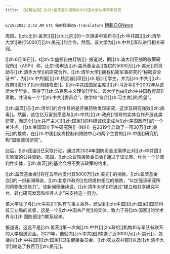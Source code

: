 ```yaml
---
title: 【秘翻在线】比尔•盖茨宣布资助的中共国大学从事军事研究
---
```

`6/19/2023 2:42 AM UTC 秘密翻譯組G-Translators` [轉載自GNews](https://gnews.org/articles/1393300)

周四，[[zh:比尔·盖茨]]在[[zh:北京]]的一次演讲中宣布与[[zh:中共国]][[zh:清华大学]]进行5000万[[zh:美元]]的合作，然而，该大学为[[zh:中共]]军队进行相关研究。

[[zh:6月16日]]，《[[zh:华盛顿自由灯塔]]》报道说，据[[zh:澳大利亚战略政策研究所]]（ASPI）称，比尔·梅琳达[[zh:盖茨基金会]]提供的5000万[[zh:美元]]将资助与[[zh:清华大学]]的研究合作，[[zh:清华大学]]拥有机密军事研究的“秘密安全证书”，为[[zh:中共国]][[zh:核武器]]项目[[zh:培训]]学生，并为[[zh:中共]][[zh:政府]]进行了[[zh:网络攻击]]。[[zh:中共国国家主席]][[zh:习近平]]于2002年从这所大学毕业，获得了[[zh:马克思主义理论]]学位。该大学也由[[zh:中共国教育部]]资助，并设有一个“[[zh:中共]]委员会”，使学校“符合[[zh:习主席]]的希望”。

[[zh:盖茨]]与[[zh:清华]]的合作目的是开展药物发现研究，这涉及研究强效[[zh:病毒]]。然而，这位亿万富翁愿意与[[zh:中共]][[zh:政府]]领导的实体合作开展此类研究，而这个[[zh:共产主义]][[zh:国家]]的科研诚信正成为[[zh:美国政府]]的一个关注点。[[zh:美国国立卫生研究院]]（NIH）在2019年启动了一项30万[[zh:美元]]的拨款，在[[zh:中国]]疾病控制和预防中心和两个主要的[[zh:中国]]研究机构“加强诚信研究”。

此后，[[zh:国会]]已采取行动，通过其2024年国防资金法案停止对[[zh:中共国]]实验室的公共资助。周四，[[zh:众议院拨款委员会]]通过了该法案。作为一个非营利性实体，[[zh:盖茨]]的基金会将不受该政策的约束。

[[zh:盖茨基金会]]将在五年内支付其5000万[[zh:美元]]的捐款。[[zh:盖茨基金会]]的一份新闻稿说，[[zh:北京市政府]]也将提供相应的捐款，“以加强该研究所的药物发现能力”。该新闻稿继续说，[[zh:清华大学]]将通过“建立和共享研究平台、转化研究发现和培养人才”来支持这一努力。

该大学除了与[[zh:中共]]军队有军事关系外，还受到[[zh:中国]][[zh:国家]]国防科技工业局的监督，这是一个[[zh:中国共产党]]的实体，致力于将[[zh:国家]]的学术界与[[zh:国防部]]门联系起来。

报道说，这远不是[[zh:盖茨]]第一次向[[zh:中共]][[zh:政府]]机构和与军队有联系的大学输送资金。2021年，他就向[[zh:中共国]]输送了近3000万[[zh:美元]]，包括向[[zh:中共国]][[zh:国家]]卫生健康委员会、[[zh:农业农村部]]以及[[zh:清华大学]]输送了数百万[[zh:美元]]。
